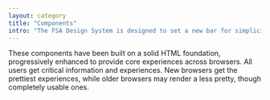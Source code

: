 ```yaml
---
layout: category
title: "Components"
intro: "The FSA Design System is designed to set a new bar for simplicity and consistency across FSA web apps and sites, while providing you with <strong>plug-and-play design and HTML/CSS</strong>."
---
```


These components have been built on a solid HTML foundation, progressively enhanced to provide core experiences across browsers. All users get critical information and experiences. New browsers get the prettiest experiences, while older browsers may render a less pretty, though completely usable ones.
